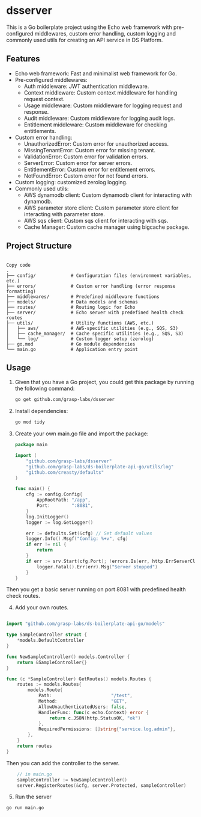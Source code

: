 # dsserver

This is a Go boilerplate project using the Echo web framework with pre-configured middlewares, custom error handling, custom logging and commonly used utils for creating an API service in DS Platform.

## Features

- Echo web framework: Fast and minimalist web framework for Go.
- Pre-configured middlewares: 
  - Auth middleware: JWT authentication middleware.
  - Context middleware: Custom context middleware for handling request context.
  - Usage middleware: Custom middleware for logging request and response.
  - Audit middleware: Custom middleware for logging audit logs.
  - Entitlement middleware: Custom middleware for checking entitlements.
- Custom error handling:
  - UnauthorizedError: Custom error for unauthorized access.
  - MissingTenantError: Custom error for missing tenant.
  - ValidationError: Custom error for validation errors.
  - ServerError: Custom error for server errors.
  - EntitlementError: Custom error for entitlement errors.
  - NotFoundError: Custom error for not found errors. 
- Custom logging: customized zerolog logging.
- Commonly used utils:
  - AWS dynamodb client: Custom dynamodb client for interacting with dynamodb.
  - AWS parameter store client: Custom parameter store client for interacting with parameter store.
  - AWS sqs client: Custom sqs client for interacting with sqs.
  - Cache Manager: Custom cache manager using bigcache package.

## Project Structure
```

Copy code
.
├── config/             # Configuration files (environment variables, etc.)
├── errors/             # Custom error handling (error response formatting)
├── middlewares/        # Predefined middleware functions
├── models/             # Data models and schemas
├── routes/             # Routing logic for Echo
├── server/             # Echo server with predefined health check routes
├── utils/              # Utility functions (AWS, etc.)
│   ├── aws/            # AWS-specific utilities (e.g., SQS, S3)
│   ├── cache_manager/  # Cache specific utilities (e.g., SQS, S3)
│   └── log/            # Custom logger setup (zerolog)
├── go.mod              # Go module dependencies
└── main.go             # Application entry point
```

## Usage

1. Given that you have a Go project, you could get this package by running the following command:

    ```bash
    go get github.com/grasp-labs/dsserver
    ```
2. Install dependencies:

    ```bash
    go mod tidy
    ```
3. Create your own main.go file and import the package:

    ```go
    package main

    import (
        "github.com/grasp-labs/dsserver"
        "github.com/grasp-labs/ds-boilerplate-api-go/utils/log"
        "github.com/creasty/defaults"
    )

    func main() {
        cfg := config.Config{
		    AppRootPath: "/app",
		    Port:        ":8081",
	    }
        log.InitLogger()
        logger := log.GetLogger()

	    err := defaults.Set(&cfg) // Set default values
	    logger.Info().Msgf("Config: %+v", cfg)
	    if err != nil {
		    return
	    }
	    if err := srv.Start(cfg.Port); !errors.Is(err, http.ErrServerClosed) {
            logger.Fatal().Err(err).Msg("Server stopped")
        }	    
    }
    ```
Then you get a basic server running on port 8081 with predefined health check routes.

4. Add your own routes.
```go

import "github.com/grasp-labs/ds-boilerplate-api-go/models"

type SampleController struct {
	*models.DefaultController
}

func NewSampleController() models.Controller {
	return &SampleController{}
}

func (c *SampleController) GetRoutes() models.Routes {
	routes := models.Routes{
		models.Route{
			Path:                      "/test",
			Method:                    "GET",
			AllowUnauthenticatedUsers: false,
			HandlerFunc: func(c echo.Context) error {
				return c.JSON(http.StatusOK, "ok")
			},
			RequiredPermissions: []string{"service.log.admin"},
		},
	}
	return routes
}
```
Then you can add the controller to the server.
```go
    // in main.go
	sampleController := NewSampleController()
	server.RegisterRoutes(&cfg, server.Protected, sampleController)
```
5. Run the server
```bash
go run main.go
```

